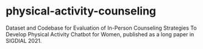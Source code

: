 # physical-activity-counseling
Dataset and Codebase for Evaluation of In-Person Counseling Strategies To Develop Physical Activity Chatbot for Women, published as a long paper in SIGDIAL 2021.
